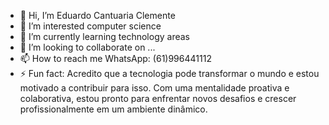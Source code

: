 - 👋 Hi, I’m Eduardo Cantuaria Clemente
- 👀 I’m interested computer science
- 🌱 I’m currently learning technology areas
- 💞️ I’m looking to collaborate on ...
- 📫 How to reach me WhatsApp: (61)996441112
- ⚡ Fun fact:  Acredito que a tecnologia pode transformar o mundo e estou motivado a contribuir para isso. Com uma mentalidade proativa e colaborativa, estou pronto para enfrentar novos desafios e crescer profissionalmente em um ambiente dinâmico.

<!---
Educlemente/Educlemente is a ✨ special ✨ repository because its `README.md` (this file) appears on your GitHub profile.
You can click the Preview link to take a look at your changes.
--->
